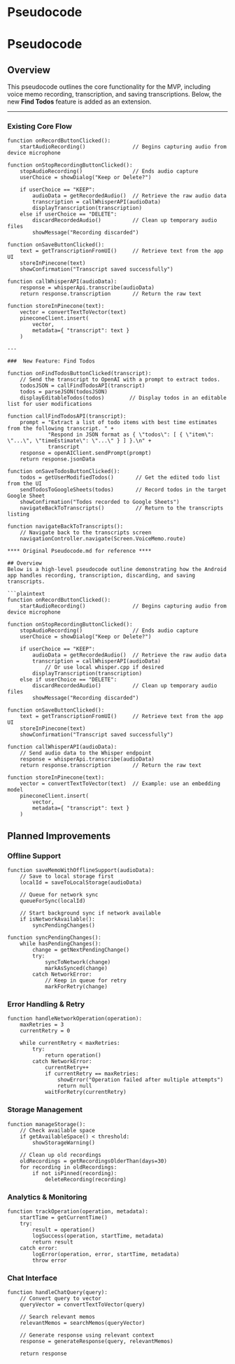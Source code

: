 # Pseudocode

# Pseudocode

## Overview
This pseudocode outlines the core functionality for the MVP, including voice memo recording, transcription, and saving transcriptions. Below, the new **Find Todos** feature is added as an extension.

---

### Existing Core Flow

```plaintext
function onRecordButtonClicked():
    startAudioRecording()               // Begins capturing audio from device microphone

function onStopRecordingButtonClicked():
    stopAudioRecording()                // Ends audio capture
    userChoice = showDialog("Keep or Delete?")

    if userChoice == "KEEP":
        audioData = getRecordedAudio()  // Retrieve the raw audio data
        transcription = callWhisperAPI(audioData)
        displayTranscription(transcription)
    else if userChoice == "DELETE":
        discardRecordedAudio()          // Clean up temporary audio files
        showMessage("Recording discarded")

function onSaveButtonClicked():
    text = getTranscriptionFromUI()     // Retrieve text from the app UI
    storeInPinecone(text)
    showConfirmation("Transcript saved successfully")

function callWhisperAPI(audioData):
    response = whisperApi.transcribe(audioData)
    return response.transcription       // Return the raw text

function storeInPinecone(text):
    vector = convertTextToVector(text)
    pineconeClient.insert(
        vector,
        metadata={ "transcript": text }
    )

---

###  New Feature: Find Todos

function onFindTodosButtonClicked(transcript):
    // Send the transcript to OpenAI with a prompt to extract todos.
    todosJSON = callFindTodosAPI(transcript)
    todos = parseJSON(todosJSON)
    displayEditableTodos(todos)        // Display todos in an editable list for user modifications

function callFindTodosAPI(transcript):
    prompt = "Extract a list of todo items with best time estimates from the following transcript. " +
             "Respond in JSON format as { \"todos\": [ { \"item\": \"...\", \"timeEstimate\": \"...\" } ] }.\n" +
             transcript
    response = openAIClient.sendPrompt(prompt)
    return response.jsonData

function onSaveTodosButtonClicked():
    todos = getUserModifiedTodos()       // Get the edited todo list from the UI
    sendTodosToGoogleSheets(todos)       // Record todos in the target Google Sheet
    showConfirmation("Todos recorded to Google Sheets")
    navigateBackToTranscripts()          // Return to the transcripts listing

function navigateBackToTranscripts():
    // Navigate back to the transcripts screen
    navigationController.navigate(Screen.VoiceMemo.route)

**** Original Pseudocode.md for reference ****

## Overview
Below is a high-level pseudocode outline demonstrating how the Android app handles recording, transcription, discarding, and saving transcripts.

```plaintext
function onRecordButtonClicked():
    startAudioRecording()               // Begins capturing audio from device microphone

function onStopRecordingButtonClicked():
    stopAudioRecording()                // Ends audio capture
    userChoice = showDialog("Keep or Delete?")

    if userChoice == "KEEP":
        audioData = getRecordedAudio()  // Retrieve the raw audio data
        transcription = callWhisperAPI(audioData)
            // Or use local whisper.cpp if desired
        displayTranscription(transcription)
    else if userChoice == "DELETE":
        discardRecordedAudio()          // Clean up temporary audio files
        showMessage("Recording discarded")

function onSaveButtonClicked():
    text = getTranscriptionFromUI()     // Retrieve text from the app UI
    storeInPinecone(text)
    showConfirmation("Transcript saved successfully")

function callWhisperAPI(audioData):
    // Send audio data to the Whisper endpoint
    response = whisperApi.transcribe(audioData)
    return response.transcription       // Return the raw text

function storeInPinecone(text):
    vector = convertTextToVector(text)  // Example: use an embedding model
    pineconeClient.insert(
        vector,
        metadata={ "transcript": text }
    )
```

## Planned Improvements

### Offline Support
```plaintext
function saveMemoWithOfflineSupport(audioData):
    // Save to local storage first
    localId = saveToLocalStorage(audioData)
    
    // Queue for network sync
    queueForSync(localId)
    
    // Start background sync if network available
    if isNetworkAvailable():
        syncPendingChanges()

function syncPendingChanges():
    while hasPendingChanges():
        change = getNextPendingChange()
        try:
            syncToNetwork(change)
            markAsSynced(change)
        catch NetworkError:
            // Keep in queue for retry
            markForRetry(change)
```

### Error Handling & Retry
```plaintext
function handleNetworkOperation(operation):
    maxRetries = 3
    currentRetry = 0
    
    while currentRetry < maxRetries:
        try:
            return operation()
        catch NetworkError:
            currentRetry++
            if currentRetry == maxRetries:
                showError("Operation failed after multiple attempts")
                return null
            waitForRetry(currentRetry)
```

### Storage Management
```plaintext
function manageStorage():
    // Check available space
    if getAvailableSpace() < threshold:
        showStorageWarning()
        
    // Clean up old recordings
    oldRecordings = getRecordingsOlderThan(days=30)
    for recording in oldRecordings:
        if not isPinned(recording):
            deleteRecording(recording)
```

### Analytics & Monitoring
```plaintext
function trackOperation(operation, metadata):
    startTime = getCurrentTime()
    try:
        result = operation()
        logSuccess(operation, startTime, metadata)
        return result
    catch error:
        logError(operation, error, startTime, metadata)
        throw error
```

### Chat Interface
```plaintext
function handleChatQuery(query):
    // Convert query to vector
    queryVector = convertTextToVector(query)
    
    // Search relevant memos
    relevantMemos = searchMemos(queryVector)
    
    // Generate response using relevant context
    response = generateResponse(query, relevantMemos)
    
    return response
```